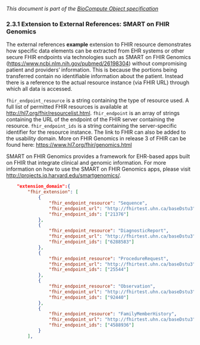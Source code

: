 _This document is part of the [BioCompute Object specification](bco-specification.md)_


### 2.3.1 Extension to External References: SMART on FHIR Genomics

The external references **example** extension to FHIR resource demonstrates how specific data elements can be extracted from EHR systems or other secure FHIR endpoints via technologies such as SMART on FHIR Genomics (https://www.ncbi.nlm.nih.gov/pubmed/26198304) without compromising patient and providers’ information. This is because the portions being transferred contain no identifiable information about the patient. Instead there is a reference to the actual resource instance (via FHIR URL) through which all data is accessed.

`fhir_endpoint_resource` is a string containing the type of resource used. A full list of permitted FHIR resources is available at http://hl7.org/fhir/resourcelist.html. `fhir_endpoint` is an array of strings containing the URL of the endpoint of the FHIR server containing the resource. `fhir_endpoint_ids` is a string containing the server-specific identifier for the resource instance. The link to FHIR can also be added to the usability domain.  More on FHIR Genomics in release 3 of FHIR can be found here: https://www.hl7.org/fhir/genomics.html

SMART on FHIR Genomics provides a framework for EHR-based apps built on FHIR that integrate clinical and genomic information. For more information on how to use the SMART on FHIR Genomics apps, please visit http://projects.iq.harvard.edu/smartgenomics/.   

```json
    "extension_domain":{
        "fhir_extension": [
            {
                "fhir_endpoint_resource": "Sequence",
                "fhir_endpoint_url": "http://fhirtest.uhn.ca/baseDstu3",
                "fhir_endpoint_ids": ["21376"]
            },
            {
                "fhir_endpoint_resource": "DiagnosticReport",
                "fhir_endpoint_url": "http://fhirtest.uhn.ca/baseDstu3",
                "fhir_endpoint_ids": ["6288583"]
            },
            {
                "fhir_endpoint_resource": "ProcedureRequest",
                "fhir_endpoint_url": "http://fhirtest.uhn.ca/baseDstu3",
                "fhir_endpoint_ids": ["25544"]
            },
            {
                "fhir_endpoint_resource": "Observation",
                "fhir_endpoint_url": "http://fhirtest.uhn.ca/baseDstu3",
                "fhir_endpoint_ids": ["92440"]
            },
            {
                "fhir_endpoint_resource": "FamilyMemberHistory",
                "fhir_endpoint_url": "http://fhirtest.uhn.ca/baseDstu3",
                "fhir_endpoint_ids": ["4588936"]
            }
        ],	
```

